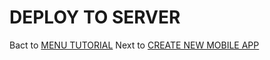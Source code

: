 # DEPLOY TO SERVER

Bact to [MENU TUTORIAL](https://vneu.github.io/FLEXURIO-CLI/doc/)
Next to [CREATE NEW MOBILE APP](https://vneu.github.io/FLEXURIO-CLI/doc/mobile_init)
